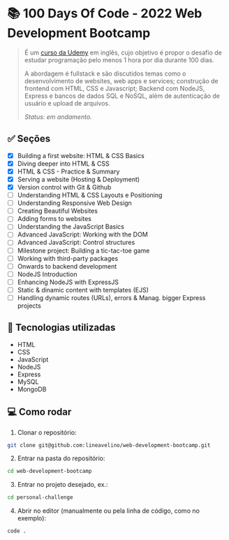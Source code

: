 # 📚 100 Days Of Code - 2022 Web Development Bootcamp

> É um [curso da Udemy](https://www.udemy.com/course/100-days-of-code-web-development-bootcamp/?couponCode=D_0722) em inglês, cujo objetivo é propor o desafio de estudar programação pelo menos 1 hora por dia durante 100 dias.
>
> A abordagem é fullstack e são discutidos temas como o desenvolvimento de websites, web apps e services; construção de frontend com HTML, CSS e Javascript; Backend com NodeJS, Express e bancos de dados SQL e NoSQL, além de autenticação de usuário e upload de arquivos.
>
> _Status: em andamento._

## ✅ Seções

- [x]  Building a first website: HTML & CSS Basics
- [x]  Diving deeper into HTML & CSS
- [x]  HTML & CSS - Practice & Summary
- [x]  Serving a website (Hosting & Deployment)
- [x]  Version control with Git & Github
- [ ]  Understanding HTML & CSS Layouts e Positioning
- [ ]  Understanding Responsive Web Design
- [ ]  Creating Beautiful Websites
- [ ]  Adding forms to websites
- [ ]  Understanding the JavaScript Basics
- [ ]  Advanced JavaScript: Working with the DOM
- [ ]  Advanced JavaScript: Control structures
- [ ]  Milestone project: Building a tic-tac-toe game
- [ ]  Working with third-party packages
- [ ]  Onwards to backend development
- [ ]  NodeJS Introduction
- [ ]  Enhancing NodeJS with ExpressJS
- [ ]  Static & dinamic content with templates (EJS)
- [ ]  Handling dynamic routes (URLs), errors & Manag. bigger Express projects

## 🚀 Tecnologias utilizadas

- HTML
- CSS
- JavaScript
- NodeJS
- Express
- MySQL
- MongoDB

## 💻 Como rodar

1. Clonar o repositório:

```bash
git clone git@github.com:lineavelino/web-development-bootcamp.git
```

2. Entrar na pasta do repositório:

```bash
cd web-development-bootcamp
```

3. Entrar no projeto desejado, ex.:

```bash
cd personal-challenge
```

4. Abrir no editor (manualmente ou pela linha de código, como no exemplo):

```bash
code .
```
